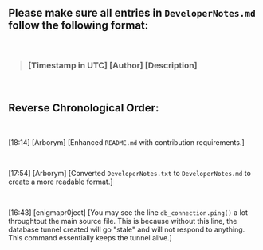 ## Please make sure all entries in `DeveloperNotes.md` follow the following format:

<br/>

> ### **[Timestamp in UTC] [Author] [Description]**

<br/>

## Reverse Chronological Order:

<!-- Please add a <br/> between every entry! -->

<br/>

[18:14] [Arborym] [Enhanced `README.md` with contribution requirements.]

<br/>

[17:54] [Arborym] [Converted `DeveloperNotes.txt` to `DeveloperNotes.md` to create a more readable format.]

<br/>

[16:43] [enigmapr0ject] [You may see the line `db_connection.ping()` a lot throughtout the main source file. This is because without this line,
the database tunnel created will go "stale" and will not respond to anything. This command essentially keeps the tunnel alive.]

<br/>